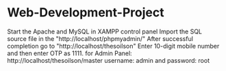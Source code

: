 # Web-Development-Project
Start the Apache and MySQL in XAMPP control panel
Import the SQL source file in the "http://localhost/phpmyadmin/"
After successful completion go to "http://localhost/thesoilson"
Enter 10-digit mobile number and then enter OTP as 1111.
for Admin Panel: http://localhost/thesoilson/master
username: admin and password: root
